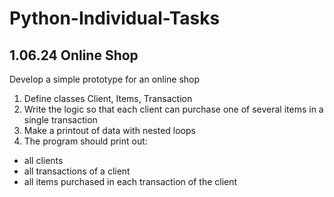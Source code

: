 # Python-Individual-Tasks

## 1.06.24 Online Shop

Develop a simple prototype for an online shop
1. Define classes Client, Items, Transaction
2. Write the logic so that each client can purchase one of several items in a single transaction
3. Make a printout of data with nested loops
4. The program should print out:
- all clients
- all transactions of a client
- all items purchased in each transaction of the client
